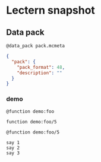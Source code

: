 # Lectern snapshot

## Data pack

`@data_pack pack.mcmeta`

```json
{
  "pack": {
    "pack_format": 48,
    "description": ""
  }
}
```

### demo

`@function demo:foo`

```mcfunction
function demo:foo/5
```

`@function demo:foo/5`

```mcfunction
say 1
say 2
say 3
```
